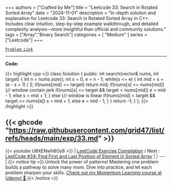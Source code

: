 
+++
authors = ["Crafted by Me"]
title = "Leetcode 33: Search in Rotated Sorted Array"
date = "2024-11-01"
description = "In-depth solution and explanation for Leetcode 33: Search in Rotated Sorted Array in C++. Includes clear intuition, step-by-step example walkthrough, and detailed complexity analysis—more insightful than official and community solutions."
tags = ["Array","Binary Search"]
categories = [
    "Medium"
]
series = ["Leetcode"]
+++



[`Problem Link`](https://leetcode.com/problems/search-in-rotated-sorted-array/description/)

---

**Code:**

{{< highlight cpp >}}
class Solution {
public:
    int search(vector<int>& nums, int target) {
        int n = nums.size();
        int s = 0, e = n - 1;
        while(s <= e) {
            int mid = s + (e - s + 1) / 2;
            if(nums[mid] == target) return mid;
            if(nums[s] <= nums[mid]) {// window contain jerk
                if(nums[s] <= target && target < nums[mid])
                    e = mid - 1;
                else s = mid + 1;
            } else {// window is linear
                if(nums[mid] < target && target <= nums[e])
                    s = mid + 1;
                else e = mid - 1;
            }
        }
        return -1;
    }
};
{{< /highlight >}}

{{< ghcode "https://raw.githubusercontent.com/grid47/list/refs/heads/main/exp/33.md" >}}
---
{{< youtube U8XENwh8Oy8 >}}
| [LeetCode Exercise Compilation](https://grid47.xyz/leetcode/) / Next : [LeetCode #34: Find First and Last Position of Element in Sorted Array](https://grid47.xyz/posts/leetcode_34) |
| --- |
{{< notice tip >}}
Unlock the power of patterns! Mastering one problem builds a pathway to solve many more. Dive into practice, and let each problem sharpen your skills. [Check out my Momentum Learning course at Udemy! 🚀 ](https://www.udemy.com/course/algorithms-and-data-structures-in-cpp/)
{{< /notice >}}

